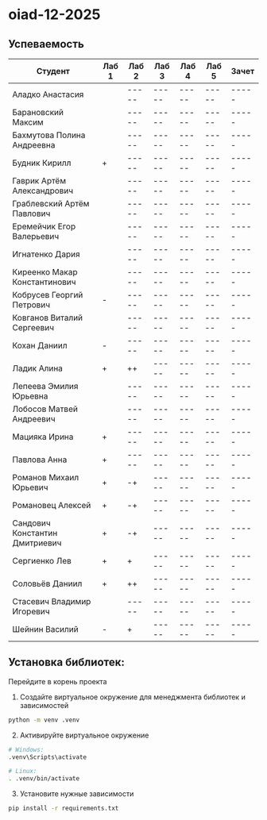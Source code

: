 # oiad-12-2025

## Успеваемость

| Студент                        | Лаб 1 | Лаб 2 | Лаб 3 | Лаб 4 | Лаб 5 | Зачет |
| ------------------------------ | ----- | ----- | ----- | ----- | ----- | ----- |
| Аладко Анастасия               |       | ----- | ----- | ----- | ----- | ----- |
| Барановский Максим             |       | ----- | ----- | ----- | ----- | ----- |
| Бахмутова Полина Андреевна     |       | ----- | ----- | ----- | ----- | ----- |
| Будник Кирилл                  |   +   | ----- | ----- | ----- | ----- | ----- |
| Гаврик Артём Александрович     |       | ----- | ----- | ----- | ----- | ----- |
| Граблевский Артём Павлович     |       | ----- | ----- | ----- | ----- | ----- |
| Еремейчик Егор Валерьевич      |       | ----- | ----- | ----- | ----- | ----- |
| Игнатенко Дария                |       | ----- | ----- | ----- | ----- | ----- |
| Киреенко Макар Константинович  |       | ----- | ----- | ----- | ----- | ----- |
| Кобрусев Георгий Петрович      |   -   | ----- | ----- | ----- | ----- | ----- |
| Ковганов Виталий Сергеевич     |       | ----- | ----- | ----- | ----- | ----- |
| Кохан Даниил                   |   -   | ----- | ----- | ----- | ----- | ----- |
| Ладик Алина                    |   +   |   ++  | ----- | ----- | ----- | ----- |
| Лепеева Эмилия Юрьевна         |       | ----- | ----- | ----- | ----- | ----- |
| Лобосов Матвей Андреевич       |       | ----- | ----- | ----- | ----- | ----- |
| Мацияка Ирина                  |   +   | ----- | ----- | ----- | ----- | ----- |
| Павлова Анна                   |   +   | ----- | ----- | ----- | ----- | ----- |
| Романов Михаил Юрьевич         |   +   |  -+   | ----- | ----- | ----- | ----- |
| Романовец Алексей              |   +   |  -+   | ----- | ----- | ----- | ----- |
| Сандович Константин Дмитриевич |   +   |   -+  | ----- | ----- | ----- | ----- |
| Сергиенко Лев                  |   +   |   +   | ----- | ----- | ----- | ----- |
| Соловьёв Даниил                |   +   |   ++  | ----- | ----- | ----- | ----- |
| Стасевич Владимир Игоревич     |       | ----- | ----- | ----- | ----- | ----- |
| Шейнин Василий                 |   -   |   +   | ----- | ----- | ----- | ----- |


## Установка библиотек:

Перейдите в корень проекта
1. Создайте виртуальное окружение для менеджмента библиотек и зависимостей
```bash
python -m venv .venv
```
2. Активируйте виртуальное окружение
```bash
# Windows:
.venv\Scripts\activate

# Linux:
. .venv/bin/activate
```
3. Установите нужные зависимости
```bash
pip install -r requirements.txt
```
